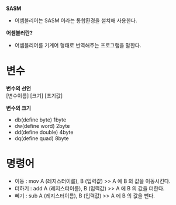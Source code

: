 **SASM**
- 어셈블리어는 SASM 이라는 통합환경을 설치해 사용한다.  

**어셈블러란?**
- 어셈블리어를 기계어 형태로 번역해주는 프로그램을 말한다.

# 변수
**변수의 선언**  
[변수이름] [크기] [초기값]  

**변수의 크기**
- db(define byte) 1byte
- dw(define word) 2byte
- dd(define double) 4byte
- dq(define quad) 8byte

# 명령어
- 이동 : mov A (레지스터이름), B (입력값)  >> A 에 B 의 값을 이동시킨다.
- 더하기 : add A (레지스터이름), B (입력값) >> A 에 B 의 값을 더한다.
- 뻬기 : sub A (레지스터이름), B (입력값) >> A 에 B 의 값을 뺀다.
